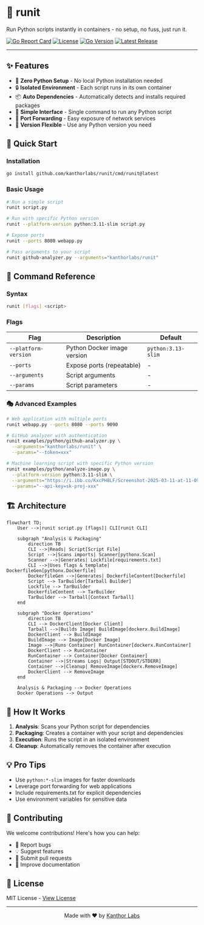 # 🚀 runit

Run Python scripts instantly in containers - no setup, no fuss, just run it.

[![Go Report Card](https://goreportcard.com/badge/github.com/kanthorlabs/runit)](https://goreportcard.com/report/github.com/kanthorlabs/runit)
[![License](https://img.shields.io/badge/license-MIT-blue.svg)](LICENSE)
[![Go Version](https://img.shields.io/github/go-mod/go-version/kanthorlabs/runit)](go.mod)
[![Latest Release](https://img.shields.io/github/v/release/kanthorlabs/runit)](https://github.com/kanthorlabs/runit/releases)

---

## ✨ Features

- 🐍 **Zero Python Setup** - No local Python installation needed
- 🔒 **Isolated Environment** - Each script runs in its own container
- 📦 **Auto Dependencies** - Automatically detects and installs required packages
- 🎯 **Simple Interface** - Single command to run any Python script
- 🔌 **Port Forwarding** - Easy exposure of network services
- 🎨 **Version Flexible** - Use any Python version you need

## 🚀 Quick Start

### Installation

```bash
go install github.com/kanthorlabs/runit/cmd/runit@latest
```

### Basic Usage

```bash
# Run a simple script
runit script.py

# Run with specific Python version
runit --platform-version python:3.11-slim script.py

# Expose ports
runit --ports 8080 webapp.py

# Pass arguments to your script
runit github-analyzer.py --arguments="kanthorlabs/runit"
```

## 🎯 Command Reference

### Syntax

```bash
runit [flags] <script>
```

### Flags

| Flag                  | Description                                    | Default            |
|-----------------------|------------------------------------------------|--------------------|
| `--platform-version`  | Python Docker image version                    | `python:3.13-slim` |
| `--ports`             | Expose ports (repeatable)                      | -                  |
| `--arguments`         | Script arguments                               | -                  |
| `--params`            | Script parameters                              | -                  |

### 🎭 Advanced Examples

```bash
# Web application with multiple ports
runit webapp.py --ports 8080 --ports 9090

# GitHub analyzer with authentication
runit examples/python/github-analyzer.py \
  --arguments="kanthorlabs/runit" \
  --params="--token=xxx"

# Machine learning script with specific Python version
runit examples/python/analyze-image.py \
  --platform-version python:3.11-slim \
  --arguments="https://i.ibb.co/KxcPH8LF/Screenshot-2025-03-11-at-11-09-33.png" \
  --params="--api-key=sk-proj-xxx"
```

## 🏗️ Architecture

```mermaid
flowchart TD;
    User -->|runit script.py [flags]| CLI[runit CLI]

    subgraph "Analysis & Packaging"
        direction TB
        CLI -->|Reads| Script[Script File]
        Script -->|Scans imports| Scanner[pythonx.Scan]
        Scanner -->|Generates| Lockfile[requirements.txt]
        CLI -->|Uses flags & template| DockerfileGen[pythonx.Dockerfile]
        DockerfileGen -->|Generates| DockerfileContent[Dockerfile]
        Script --> TarBuilder[Tarball Builder]
        Lockfile --> TarBuilder
        DockerfileContent --> TarBuilder
        TarBuilder --> Tarball[Context Tarball]
    end

    subgraph "Docker Operations"
        direction TB
        CLI --> DockerClient[Docker Client]
        Tarball -->|Builds Image| BuildImage[dockerx.BuildImage]
        DockerClient --> BuildImage
        BuildImage --> Image[Docker Image]
        Image -->|Runs Container| RunContainer[dockerx.RunContainer]
        DockerClient --> RunContainer
        RunContainer --> Container[Docker Container]
        Container -->|Streams Logs| Output[STDOUT/STDERR]
        Container -->|Cleanup| RemoveImage[dockerx.RemoveImage]
        DockerClient --> RemoveImage
    end

    Analysis & Packaging --> Docker Operations
    Docker Operations --> Output
```

## 🧩 How It Works

1. **Analysis**: Scans your Python script for dependencies
2. **Packaging**: Creates a container with your script and dependencies
3. **Execution**: Runs the script in an isolated environment
4. **Cleanup**: Automatically removes the container after execution

## 💡 Pro Tips

- Use `python:*-slim` images for faster downloads
- Leverage port forwarding for web applications
- Include requirements.txt for explicit dependencies
- Use environment variables for sensitive data

## 🤝 Contributing

We welcome contributions! Here's how you can help:

- 🐛 Report bugs
- 💡 Suggest features
- 🔧 Submit pull requests
- 📖 Improve documentation

## 📝 License

MIT License - [View License](LICENSE)

---

<div align="center">
Made with ❤️ by <a href="https://github.com/kanthorlabs">Kanthor Labs</a>
</div>

